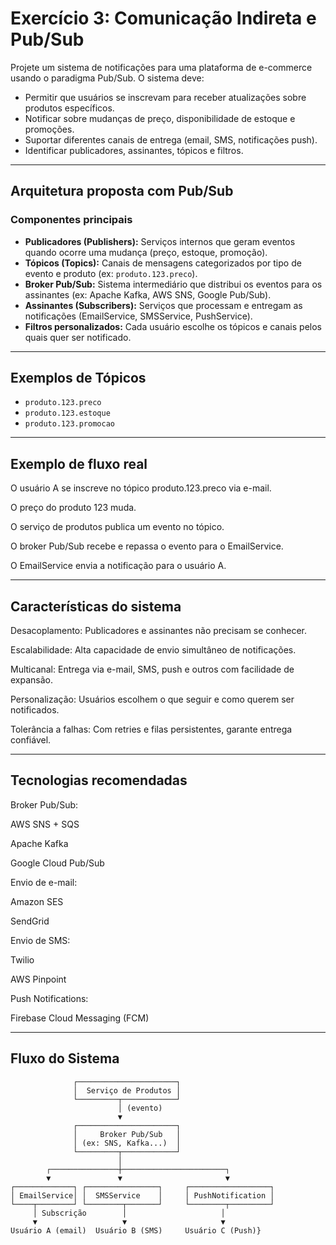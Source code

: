 # Exercício 3: Comunicação Indireta e Pub/Sub

Projete um sistema de notificações para uma plataforma de e-commerce usando o paradigma Pub/Sub. O sistema deve:

- Permitir que usuários se inscrevam para receber atualizações sobre produtos específicos.
- Notificar sobre mudanças de preço, disponibilidade de estoque e promoções.
- Suportar diferentes canais de entrega (email, SMS, notificações push).
- Identificar publicadores, assinantes, tópicos e filtros.

---

## Arquitetura proposta com Pub/Sub

### Componentes principais

- **Publicadores (Publishers):** Serviços internos que geram eventos quando ocorre uma mudança (preço, estoque, promoção).
- **Tópicos (Topics):** Canais de mensagens categorizados por tipo de evento e produto (ex: `produto.123.preco`).
- **Broker Pub/Sub:** Sistema intermediário que distribui os eventos para os assinantes (ex: Apache Kafka, AWS SNS, Google Pub/Sub).
- **Assinantes (Subscribers):** Serviços que processam e entregam as notificações (EmailService, SMSService, PushService).
- **Filtros personalizados:** Cada usuário escolhe os tópicos e canais pelos quais quer ser notificado.

---

## Exemplos de Tópicos

- `produto.123.preco`
- `produto.123.estoque`
- `produto.123.promocao`

---

## Exemplo de fluxo real

O usuário A se inscreve no tópico produto.123.preco via e-mail.

O preço do produto 123 muda.

O serviço de produtos publica um evento no tópico.

O broker Pub/Sub recebe e repassa o evento para o EmailService.

O EmailService envia a notificação para o usuário A.

---

## Características do sistema

Desacoplamento: Publicadores e assinantes não precisam se conhecer.

Escalabilidade: Alta capacidade de envio simultâneo de notificações.

Multicanal: Entrega via e-mail, SMS, push e outros com facilidade de expansão.

Personalização: Usuários escolhem o que seguir e como querem ser notificados.

Tolerância a falhas: Com retries e filas persistentes, garante entrega confiável.

---

## Tecnologias recomendadas
Broker Pub/Sub:

AWS SNS + SQS

Apache Kafka

Google Cloud Pub/Sub

Envio de e-mail:

Amazon SES

SendGrid

Envio de SMS:

Twilio

AWS Pinpoint

Push Notifications:

Firebase Cloud Messaging (FCM)

---

## Fluxo do Sistema

```text
              ┌──────────────────────┐
              │  Serviço de Produtos │
              └─────────┬────────────┘
                        │ (evento)
                        ▼
              ┌──────────────────────┐
              │     Broker Pub/Sub   │
              │ (ex: SNS, Kafka...)  │
              └─────────┬────────────┘
                        │
        ┌───────────────┼───────────────────────┐
        ▼               ▼                       ▼
┌─────────────┐ ┌────────────────┐     ┌──────────────────┐
│ EmailService│ │  SMSService    │     │ PushNotification │
└────┬────────┘ └────────┬───────┘     └────────┬─────────┘
     │ Subscrição        │                     │
     ▼                   ▼                     ▼
Usuário A (email)  Usuário B (SMS)     Usuário C (Push)}





